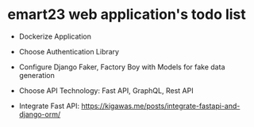 # emart23 web application's todo list

* Dockerize Application

* Choose Authentication Library

* Configure Django Faker, Factory Boy with Models for fake data generation

* Choose API Technology: Fast API, GraphQL, Rest API

* Integrate Fast API: https://kigawas.me/posts/integrate-fastapi-and-django-orm/